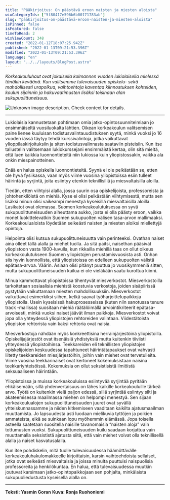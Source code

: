 ```yaml
---
title: "Pääkirjoitus: On päästävä eroon naisten ja miesten aloista"
wixCategoryIds: ["5f80417e596b6b00171783ab"]
slug: "pääkirjoitus-on-päästävä-eroon-naisten-ja-miesten-aloista"
isPinned: false
isFeatured: false
timeToRead: 2
wixViewCount: 348
created: "2022-01-12T18:07:25.942Z"
published: "2022-01-13T09:21:53.396Z"
modified: "2022-01-13T09:21:53.396Z"
language: "en"
layout: "../../layouts/BlogPost.astro"
---
```


*Korkeakouluhaut ovat jokaisella kolmannen vuoden lukiolaisella mielessä tänäkin keväänä. Kun valitsemme tulevaisuuden opiskelu- sekä mahdollisesti urapolkua, vaihtoehtoja kaventaa kiinnostuksen kohteiden, koulun sijainnin ja hakuvaatimusten lisäksi toisinaan alan sukupuolittuneisuus.*


![Unknown image description. Check context for details.](https://static.wixstatic.com/media/abd5f5_56db7cac05414ae9bdf24b112caf77a9~mv2.jpg) <!-- Original name: yasmin_pääkirjoitus.jpg -->

---

Lukiolaisia kannustetaan pohtimaan omia jatko-opintosuunnitelmiaan jo ensimmäiseltä vuosiluokalta lähtien. Oikean korkeakoulun valitsemisen paine lienee kuuluisan todistusvalintauudistuksen syytä, minkä vuoksi jo 16 vuoden iässä täytyy tehdä kurssivalintoja, jotka vaikuttavat ylioppilaskirjoituksiin ja siten todistusvalinnasta saataviin pisteisiin. Kun itse tallustelin valitsemaan lukiokurssejani ensimmäistä kertaa, olin sitä mieltä, että luen kaikkia luonnontieteitä niin lukiossa kuin yliopistossakin, vaikka ala onkin miespainotteinen.

Enää en halua opiskella luonnontieteitä. Syynä ei ole pelkästään se, etten ole hyvä fysiikassa, vaan myös viime vuosina yliopistoissa esiin tulleet häirintä ja syrjintä, joita esiintyy etenkin teknillisillä ja miesvaltaisilla aloilla. 

Tiedän, etten viihtyisi alalla, jossa suurin osa opiskelijoista, professoreista ja johtohenkilöistä on miehiä. Kyse ei olisi pelkästään viihtymisestä, mutta sen lisäksi minun olisi vaikeampi menestyä kyseisillä miesvaltaisilla aloilla. Lasikatot ovat olemassa. Suomen korkeakoulutuksessa on syvä sukupuolittuneisuuden aiheuttama aukko, josta ei olla päästy eroon, vaikka monet luokittelevatkin Suomen sukupuolten välisen tasa-arvon mallimaaksi. Korkeakoulualoista löydetään selkeästi naisten ja miesten aloiksi miellettyjä opintoja. 

Helpointa olisi kutsua sukupuolittuneisuutta vain perinteeksi. Ovathan naiset aina olleet tällä alalla ja miehet tuolla. Ja sitä paitsi, naisethan pääsivät yliopistoon vasta 1900-luvulla, kun rikkailla miehillä taas on ollut oikeus korkeakoulutukseen Suomen yliopistojen perustamisvuosista asti. Onhan siis hyvin luonnollista, että yliopistoissa on edelleen sukupuolten välistä epätasa-arvoa. Väärin. Asiaan olisi pitänyt puuttua jo vuosikymmeniä sitten, mutta sukupuolittuneisuuden kuilua ei ole vieläkään saatu kurottua kiinni.

Minua kammottavat yliopistoissa tihentyvät miesverkostot. Miesverkostoilla tarkoitetaan sosiaalisia miehistä koostuvia verkostoja, joiden sisäpiirissä pystytään vaikuttamaan miesten mahdollisuuksiin. Miesverkostot vaikuttavat esimerkiksi siihen, ketkä saavat työharjoittelupaikkoja yliopistolla. Usein kyseisissä hakuprosesseissa (kuten niin sanotussa tenure track -mallissa) suositaan miehiä räätälöimällä arviointikriteerit epätasa-arvoisesti, minkä vuoksi naiset jäävät ilman paikkoja. Miesverkostot voivat jopa olla yhteydessä yliopistojen rehtoreiden valintaan. Viidestätoista yliopiston rehtorista vain kaksi rehtoria ovat naisia. 

Miesverkostoja nähdään myös konkreettisina herrainjärjestöinä yliopistoilla. Opiskelijajärjestöt ovat itsenäisiä yhdistyksiä mutta kuitenkin tiiviisti yhteydessä yliopistoihinsa. Teekkareiden eli teknillisten yliopistojen opiskelijoiden keskuudessa tapahtuneet häirintätapaukset ovat vahvasti liitetty teekkareiden miesjärjestöihin, joihin vain miehet ovat tervetulleita. Viime vuosina teekkarinaiset ovat kertoneet kokemuksistaan naisina teekkariyhteisöissä. Kokemuksia on ollut seksistisistä ilmiöistä seksuaaliseen häirintään. 

Yliopistoissa ja muissa korkeakouluissa esiintyvää syrjintää pyritään ehkäisemään, sillä yhdenvertaisuus on lähes kaikille korkeakouluille tärkeä arvo. Työtä on kuitenkin vielä paljon edessä, sillä syrjintää esiintyy silti ja akateemisessa maailmassa miehen on helpompi menestyä. Sen sijaan korkeakoulualojen sukupuolittuneisuuden juuret ovat syvällä yhteiskunnassamme ja niiden kitkemiseen vaaditaan kaikilta ajatusmaailman muuttamista. Jo lapsuudesta asti luodaan mielikuvia tyttöjen ja poikien ammateista, eikä se suinkaan lopu myöhemmin elämässä. Jopa toisella asteella saatetaan suositella naisille tavanomaisia “naisten aloja” vain tottumusten vuoksi. Sukupuolittuneisuuden kuilu saadaan korjattua vain muuttamalla seksististä ajatusta siitä, että vain miehet voivat olla teknillisellä alalla ja naiset kasvatusalalla. 

Kun itse pohdiskelin, mitä tuolle tulevaisuudessa häämöttävälle korkeakouluhakulomakkeelle kirjoittaisin, karsin vaihtoehdoista sellaiset, jotka ovat selkeästi miesvaltaisia ja joissa minulta puuttuisi naispuolisia professoreita ja henkilökuntaa. En halua, että tulevaisuudessa muutkin joutuvat karsimaan jatko-opintopaikkojaan sen pohjalta, minkälaista sukupuoliedustusta kyseisellä alalla on.

---


**Teksti: Yasmin Goran**
**Kuva: Ronja Ruohoniemi**

